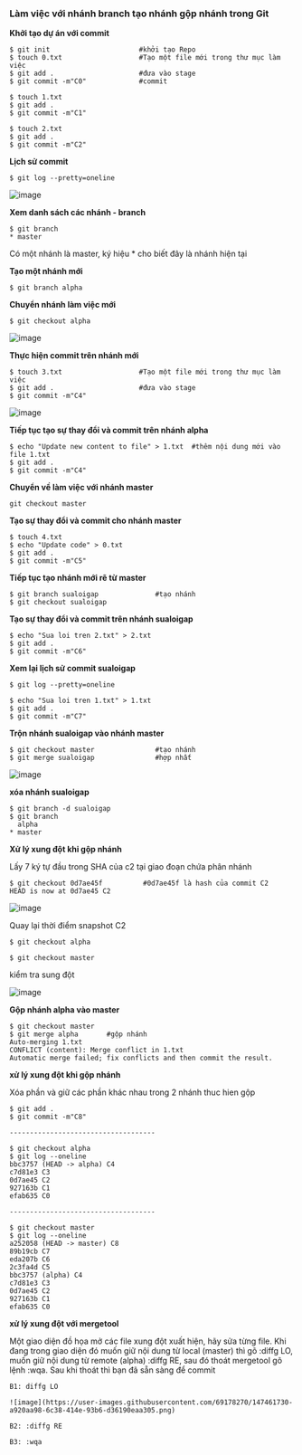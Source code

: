 ### Làm việc với nhánh branch tạo nhánh gộp nhánh trong Git

**Khởi tạo dự án với commit**

```
$ git init                      #khởi tạo Repo
$ touch 0.txt                   #Tạo một file mới trong thư mục làm việc
$ git add .                     #đưa vào stage
$ git commit -m"C0"             #commit

$ touch 1.txt
$ git add .
$ git commit -m"C1"

$ touch 2.txt
$ git add .
$ git commit -m"C2"
```

**Lịch sử commit**

```
$ git log --pretty=oneline
```

![image](https://user-images.githubusercontent.com/69178270/147456563-b2ee0c3d-d674-4be1-9b2f-c752dd65c1ef.png)

**Xem danh sách các nhánh - branch**

```
$ git branch
* master
```

Có một nhánh là master, ký hiệu * cho biết đây là nhánh hiện tại

**Tạo một nhánh mới**

```
$ git branch alpha
```

**Chuyển nhánh làm việc mới**

```
$ git checkout alpha
```

![image](https://user-images.githubusercontent.com/69178270/147456992-7924fccb-77b5-4006-ac2e-80d204ab0ec2.png)

**Thực hiện commit trên nhánh mới**

```
$ touch 3.txt                   #Tạo một file mới trong thư mục làm việc
$ git add .                     #đưa vào stage
$ git commit -m"C4"   
```

![image](https://user-images.githubusercontent.com/69178270/147457132-11862ef2-9deb-47e3-a77f-6643bfbec038.png)

**Tiếp tục tạo sự thay đổi và commit trên nhánh alpha**

```
$ echo "Update new content to file" > 1.txt  #thêm nội dung mới vào file 1.txt
$ git add .
$ git commit -m"C4"
```

**Chuyển về làm việc với nhánh master**

```
git checkout master
```

**Tạo sự thay đổi và commit cho nhánh master**

```
$ touch 4.txt
$ echo "Update code" > 0.txt
$ git add .
$ git commit -m"C5"
```

**Tiếp tục tạo nhánh mới rẽ từ master**

```
$ git branch sualoigap              #tạo nhánh
$ git checkout sualoigap    
```

**Tạo sự thay đổi và commit trên nhánh sualoigap**

```
$ echo "Sua loi tren 2.txt" > 2.txt
$ git add .
$ git commit -m"C6"
```

**Xem lại lịch sử commit sualoigap**

```
$ git log --pretty=oneline
```

```
$ echo "Sua loi tren 1.txt" > 1.txt
$ git add .
$ git commit -m"C7"
```

**Trộn nhánh sualoigap vào nhánh master**

```
$ git checkout master               #tạo nhánh
$ git merge sualoigap               #hợp nhất
```

![image](https://user-images.githubusercontent.com/69178270/147459035-8545ce2d-f97f-42a6-aeeb-2df81e0e8220.png)

**xóa nhánh sualoigap**

```
$ git branch -d sualoigap
$ git branch
  alpha
* master
```

**Xử lý xung đột khi gộp nhánh**

Lấy 7 ký tự đầu trong SHA của c2 tại giao đoạn chứa phân nhánh

```
$ git checkout 0d7ae45f          #0d7ae45f là hash của commit C2
HEAD is now at 0d7ae45 C2
```

![image](https://user-images.githubusercontent.com/69178270/147459938-9afc511f-3508-4403-9abb-0484388c1e99.png)

Quay lại thời điểm snapshot C2

```
$ git checkout alpha
```

```
$ git checkout master
```

kiểm tra sung đột

![image](https://user-images.githubusercontent.com/69178270/147460089-16881820-ab79-4c92-a39f-e20848803de5.png)

**Gộp nhánh alpha vào master**

```
$ git checkout master
$ git merge alpha       #gộp nhánh
Auto-merging 1.txt
CONFLICT (content): Merge conflict in 1.txt
Automatic merge failed; fix conflicts and then commit the result.
```

**xử lý xung đột khi gộp nhánh**

Xóa phần và giữ các phần khác nhau trong 2 nhánh thuc hien gộp

```
$ git add .
$ git commit -m"C8"

------------------------------------

$ git checkout alpha
$ git log --oneline
bbc3757 (HEAD -> alpha) C4
c7d81e3 C3
0d7ae45 C2
927163b C1
efab635 C0

------------------------------------

$ git checkout master
$ git log --oneline
a252058 (HEAD -> master) C8
89b19cb C7
eda207b C6
2c3fa4d C5
bbc3757 (alpha) C4
c7d81e3 C3
0d7ae45 C2
927163b C1
efab635 C0
```

**xử lý xung đột với mergetool**

Một giao diện đồ họa mở các file xung đột xuất hiện, hãy sửa từng file. Khi đang trong giao diện đó muốn giữ nội dung từ local (master) thì gõ :diffg LO, muốn giữ nội dung từ remote (alpha) :diffg RE, sau đó thoát mergetool gõ lệnh :wqa. Sau khi thoát thì bạn đã sẵn sàng để commit

```
B1: diffg LO

![image](https://user-images.githubusercontent.com/69178270/147461730-a920aa98-6c38-414e-93b6-d36190eaa305.png)

B2: :diffg RE

B3: :wqa
```









